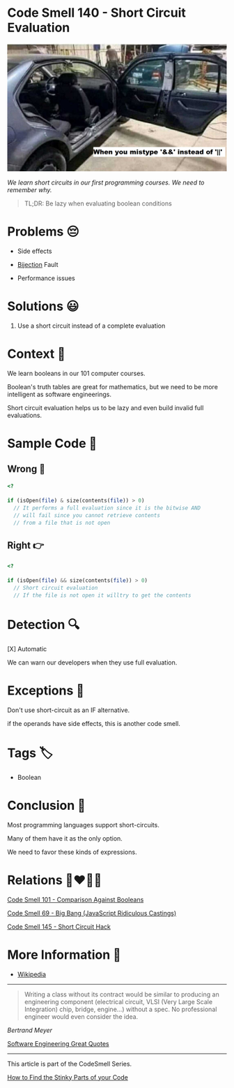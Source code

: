 # Code Smell 140 - Short Circuit Evaluation

![Code Smell 140 - Short Circuit Evaluation](Code%20Smell%20140%20-%20Short%20Circuit%20Evaluation.jpg)

*We learn short circuits in our first programming courses. We need to remember why.*

> TL;DR: Be lazy when evaluating boolean conditions

# Problems 😔 

- Side effects

- [Bijection](https://github.com/mcsee/Software-Design-Articles/tree/main/Articles/Theory/The%20One%20and%20Only%20Software%20Design%20Principle/readme.md) Fault

- Performance issues

# Solutions 😃

1. Use a short circuit instead of a complete evaluation

# Context 💬

We learn booleans in our 101 computer courses.

Boolean's truth tables are great for mathematics, but we need to be more intelligent as software engineerings.

Short circuit evaluation helps us to be lazy and even build invalid full evaluations.  

# Sample Code 📖

## Wrong 🚫

<!-- [Gist Url](https://gist.github.com/mcsee/57e3cb3fc3c5e8c90a544834022f3ab8) -->

```php
<?

if (isOpen(file) & size(contents(file)) > 0)
  // It performs a full evaluation since it is the bitwise AND
  // will fail since you cannot retrieve contents
  // from a file that is not open
```

## Right 👉

<!-- [Gist Url](https://gist.github.com/mcsee/c548b8d38d7ddfd3dc98aa799ef975c1) -->

```php
<?

if (isOpen(file) && size(contents(file)) > 0)
  // Short circuit evaluation 
  // If the file is not open it willtry to get the contents
```

# Detection 🔍

[X] Automatic 

We can warn our developers when they use full evaluation.

# Exceptions 🛑

Don't use short-circuit as an IF alternative. 

if the operands have side effects, this is another code smell. 

# Tags 🏷️

- Boolean

# Conclusion 🏁

Most programming languages support short-circuits. 

Many of them have it as the only option.

We need to favor these kinds of expressions.

# Relations 👩‍❤️‍💋‍👨

[Code Smell 101 - Comparison Against Booleans](https://github.com/mcsee/Software-Design-Articles/tree/main/Articles/Code%20Smells/Code%20Smell%20101%20-%20Comparison%20Against%20Booleans/readme.md)

[Code Smell 69 - Big Bang (JavaScript Ridiculous Castings)](https://github.com/mcsee/Software-Design-Articles/tree/main/Articles/Code%20Smells/Code%20Smell%2069%20-%20Big%20Bang%20(JavaScript%20Ridiculous%20Castings)/readme.md)

[Code Smell 145 - Short Circuit Hack](https://github.com/mcsee/Software-Design-Articles/tree/main/Articles/Code%20Smells/Code%20Smell%20145%20-%20Short%20Circuit%20Hack/readme.md)

# More Information 📕

- [Wikipedia](https://en.wikipedia.org/wiki/Short-circuit_evaluation)

* * *

> Writing a class without its contract would be similar to producing an engineering component (electrical circuit, VLSI (Very Large Scale Integration) chip, bridge, engine...) without a spec. No professional engineer would even consider the idea.

_Bertrand Meyer_
 
[Software Engineering Great Quotes](https://github.com/mcsee/Software-Design-Articles/tree/main/Articles/Quotes/Software%20Engineering%20Great%20Quotes/readme.md)

* * *

This article is part of the CodeSmell Series.

[How to Find the Stinky Parts of your Code](https://github.com/mcsee/Software-Design-Articles/tree/main/Articles/Code%20Smells/How%20to%20Find%20the%20Stinky%20parts%20of%20your%20Code/readme.md)